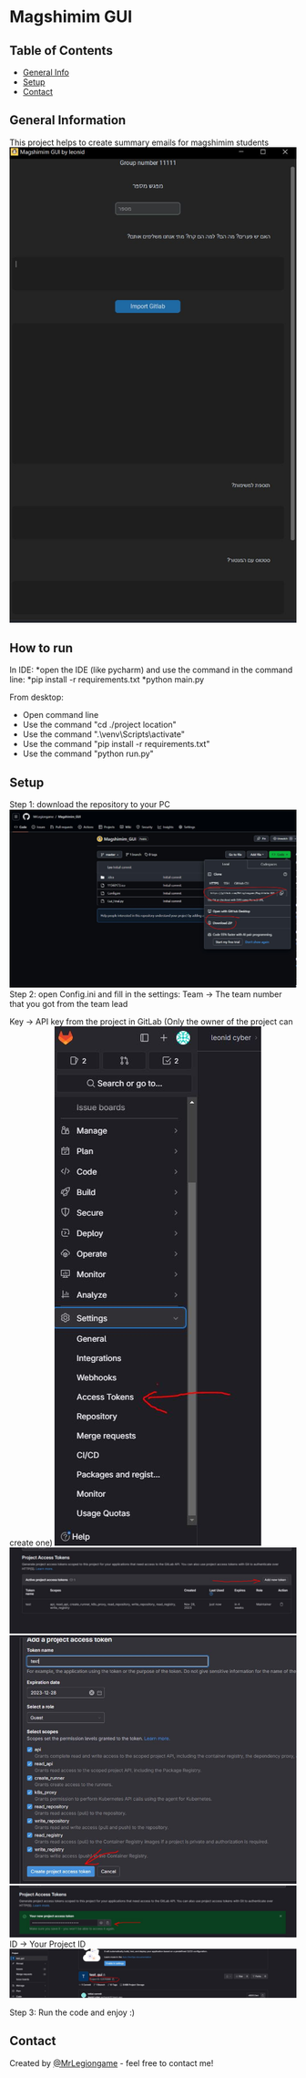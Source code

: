 # Magshimim GUI

## Table of Contents
* [General Info](#general-information)
* [Setup](#setup)
* [Contact](#contact)
<!-- * [License](#license) -->


## General Information
This project helps to create summary emails for magshimim students
<img src="./img/overview.JPG" alt="Alt text">
## How to run 
In IDE: 
*open the IDE (like pycharm) and use the command in the command line: 
*pip install -r requirements.txt
*python main.py

From desktop: 
* Open command line
* Use the command "cd ./project location"
* Use the command ".\venv\Scripts\activate"
* Use the command "pip install -r requirements.txt"
* Use the command "python run.py"

## Setup


Step 1: 
download the repository to your PC
<img src="./img/step1.JPG" alt="Alt text">
Step 2: 
open Config.ini and fill in the settings: 
Team -> The team number that you got from the team lead

Key -> API key from the project in GitLab (Only the owner of the project can create one)
<img src="./img/step21.JPG" alt="Alt text">
<img src="./img/step22.JPG" alt="Alt text">
<img src="./img/23.JPG" alt="Alt text">
<img src="./img/24.JPG" alt="Alt text">
ID -> Your Project ID
<img src="./img/31.JPG" alt="Alt text">

Step 3: 
Run the code and enjoy :)
## Contact
Created by [@MrLegiongame](https://www.linkedin.com/in/leonid-vyushkov/) - feel free to contact me!
